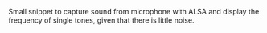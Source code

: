 Small snippet to capture sound from microphone with ALSA and display
the frequency of single tones, given that there is little noise.
